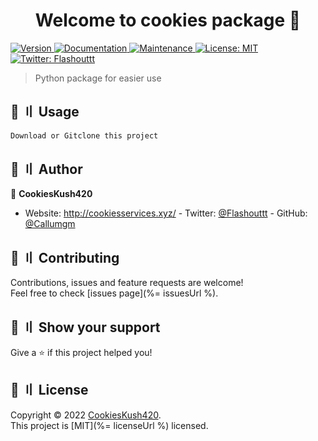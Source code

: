 <h1 align="center">Welcome to cookies package 👋</h1>
<p>
  <a href="https://www.npmjs.com/package/cookies package" target="_blank">
    <img alt="Version" src="https://img.shields.io/npm/v/cookies package.svg">
  </a>
  <a href="https://github.com/Callumgm/Cookies_Package#readme" target="_blank">
    <img alt="Documentation" src="https://img.shields.io/badge/documentation-yes-brightgreen.svg" />
  </a>
  <a href="https://github.com/kefranabg/readme-md-generator/graphs/commit-activity" target="_blank">
    <img alt="Maintenance" src="https://img.shields.io/badge/Maintained%3F-yes-green.svg" />
  </a>
  <a href="https://github.com/Callumgm/Cookies_Package/blob/master/LICENCE" target="_blank">
    <img alt="License: MIT" src="https://img.shields.io/badge/license-MIT-yellow.svg" />
  </a>
  <a href="https://twitter.com/Flashouttt" target="_blank">
    <img alt="Twitter: Flashouttt" src="https://img.shields.io/twitter/follow/Flashouttt.svg?style=social" />
  </a>
</p>

> Python package for easier use  

## 🚀 〢 Usage

```sh
Download or Gitclone this project
```


## 👤 〢 Author

 👤 **CookiesKush420**  
- Website: http://cookiesservices.xyz/  - Twitter: [@Flashouttt](https://twitter.com/Flashouttt)  - GitHub: [@Callumgm](https://github.com/Callumgm)    
## 🤝 〢 Contributing

Contributions, issues and feature requests are welcome!<br />Feel free to check
[issues page](%= issuesUrl %).  
## 🌟 〢 Show your support

Give a ⭐️ if this project helped you! 
## 📝 〢 License

 Copyright © 2022
[CookiesKush420](https://github.com/Callumgm).<br />  This project is [MIT](%= licenseUrl %) licensed. 